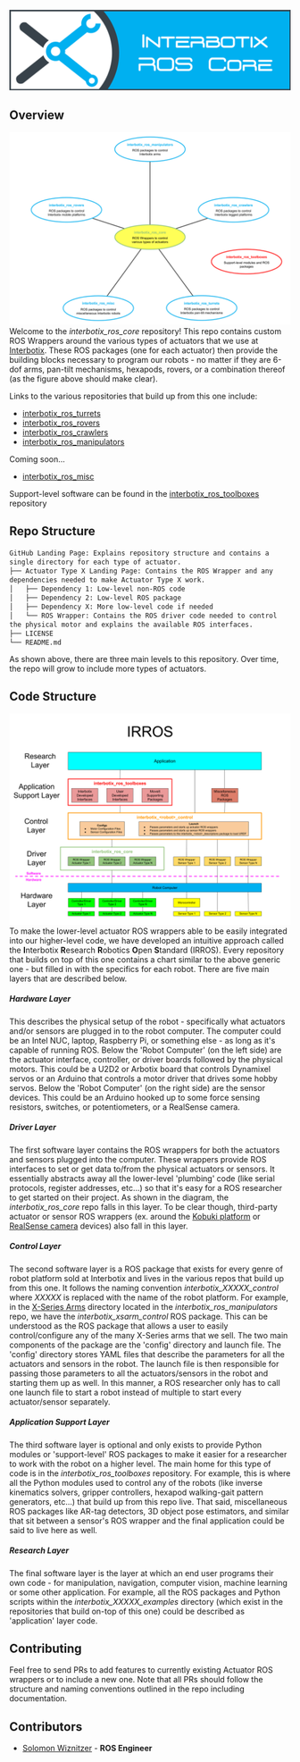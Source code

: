 ![core_banner](images/core_banner.png)

## Overview
![core_repo_strucutre](images/core_repo_structure.png)
Welcome to the *interbotix_ros_core* repository! This repo contains custom ROS Wrappers around the various types of actuators that we use at [Interbotix](https://www.trossenrobotics.com/). These ROS packages (one for each actuator) then provide the building blocks necessary to program our robots - no matter if they are 6-dof arms, pan-tilt mechanisms, hexapods, rovers, or a combination thereof (as the figure above should make clear).

Links to the various repositories that build up from this one include:
- [interbotix_ros_turrets](https://github.com/Interbotix/interbotix_ros_turrets)
- [interbotix_ros_rovers](https://github.com/Interbotix/interbotix_ros_rovers)
- [interbotix_ros_crawlers](https://github.com/Interbotix/interbotix_ros_crawlers)
- [interbotix_ros_manipulators](https://github.com/Interbotix/interbotix_ros_manipulators)

Coming soon...
- [interbotix_ros_misc](https://github.com/Interbotix/interbotix_ros_misc)

Support-level software can be found in the [interbotix_ros_toolboxes](https://github.com/Interbotix/interbotix_ros_toolboxes) repository

## Repo Structure
```
GitHub Landing Page: Explains repository structure and contains a single directory for each type of actuator.
├── Actuator Type X Landing Page: Contains the ROS Wrapper and any dependencies needed to make Actuator Type X work.
│   ├── Dependency 1: Low-level non-ROS code
│   ├── Dependency 2: Low-level ROS package
│   ├── Dependency X: More low-level code if needed
│   └── ROS Wrapper: Contains the ROS driver code needed to control the physical motor and explains the available ROS interfaces.
├── LICENSE
└── README.md
```
As shown above, there are three main levels to this repository. Over time, the repo will grow to include more types of actuators.

## Code Structure
![core_irros_structure](images/core_irros_structure.png)
To make the lower-level actuator ROS wrappers able to be easily integrated into our higher-level code, we have developed an intuitive approach called the **I**nterbotix **R**esearch **R**obotics **O**pen **S**tandard (IRROS). Every repository that builds on top of this one contains a chart similar to the above generic one - but filled in with the specifics for each robot. There are five main layers that are described below.

##### Hardware Layer
This describes the physical setup of the robot - specifically what actuators and/or sensors are plugged in to the robot computer. The computer could be an Intel NUC, laptop, Raspberry Pi, or something else - as long as it's capable of running ROS. Below the 'Robot Computer' (on the left side) are the actuator interface, controller, or driver boards followed by the physical motors. This could be a U2D2 or Arbotix board that controls Dynamixel servos or an Arduino that controls a motor driver that drives some hobby servos. Below the 'Robot Computer' (on the right side) are the sensor devices. This could be an Arduino hooked up to some force sensing resistors, switches, or potentiometers, or a RealSense camera.

##### Driver Layer
The first software layer contains the ROS wrappers for both the actuators and sensors plugged into the computer. These wrappers provide ROS interfaces to set or get data to/from the physical actuators or sensors. It essentially abstracts away all the lower-level 'plumbing' code (like serial protocols, register addresses, etc...) so that it's easy for a ROS researcher to get started on their project. As shown in the diagram, the *interbotix_ros_core* repo falls in this layer. To be clear though, third-party actuator or sensor ROS wrappers (ex. around the [Kobuki platform](http://wiki.ros.org/kobuki) or [RealSense camera](https://github.com/IntelRealSense/realsense-ros) devices) also fall in this layer.

##### Control Layer
The second software layer is a ROS package that exists for every genre of robot platform sold at Interbotix and lives in the various repos that build up from this one. It follows the naming convention *interbotix_XXXXX_control* where *XXXXX* is replaced with the name of the robot platform. For example, in the [X-Series Arms](https://github.com/Interbotix/interbotix_ros_manipulators/tree/master/interbotix_ros_xsarms) directory located in the *interbotix_ros_manipulators* repo, we have the *interbotix_xsarm_control* ROS package. This can be understood as the ROS package that allows a user to easily control/configure any of the many X-Series arms that we sell. The two main components of the package are the 'config' directory and launch file. The 'config' directory stores YAML files that describe the parameters for all the actuators and sensors in the robot. The launch file is then responsible for passing those parameters to all the actuators/sensors in the robot and starting them up as well. In this manner, a ROS researcher only has to call one launch file to start a robot instead of multiple to start every actuator/sensor separately.

##### Application Support Layer
The third software layer is optional and only exists to provide Python modules or 'support-level' ROS packages to make it easier for a researcher to work with the robot on a higher level. The main home for this type of code is in the *interbotix_ros_toolboxes* repository. For example, this is where all the Python modules used to control any of the robots (like inverse kinematics solvers, gripper controllers, hexapod walking-gait pattern generators, etc...) that build up from this repo live. That said, miscellaneous ROS packages like AR-tag detectors, 3D object pose estimators, and similar that sit between a sensor's ROS wrapper and the final application could be said to live here as well.

##### Research Layer
The final software layer is the layer at which an end user programs their own code - for manipulation, navigation, computer vision, machine learning or some other application. For example, all the ROS packages and Python scripts within the *interbotix_XXXXX_examples* directory (which exist in the repositories that build on-top of this one) could be described as 'application' layer code.

## Contributing
Feel free to send PRs to add features to currently existing Actuator ROS wrappers or to include a new one. Note that all PRs should follow the structure and naming conventions outlined in the repo including documentation.

## Contributors
- [Solomon Wiznitzer](https://github.com/swiz23) - **ROS Engineer**
